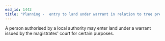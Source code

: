 ```yaml
---
esd_id: 1443
title: "Planning -  entry to land under warrant in relation to tree preservation orders "
---
```


A person authorised by a local authority may enter land under a warrant issued by the magistrates' court for certain purposes.

